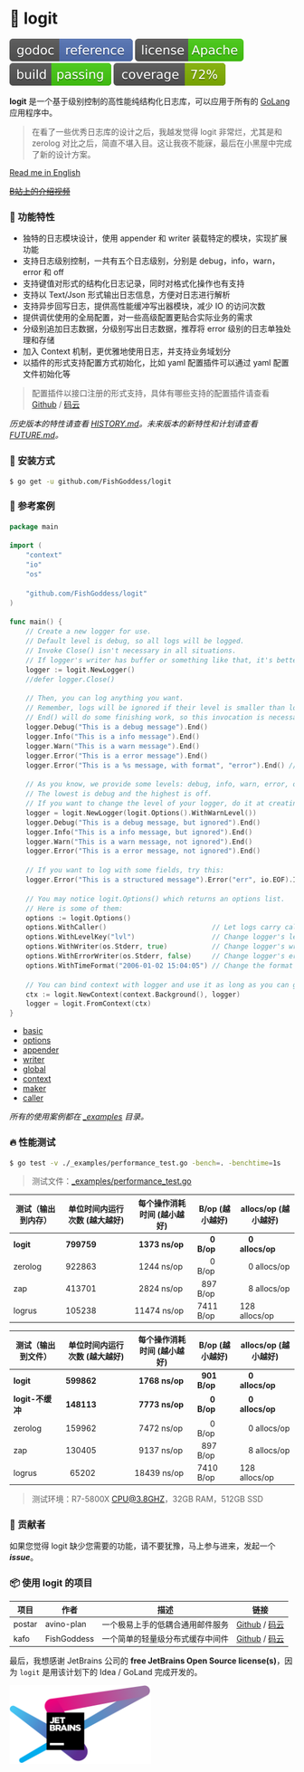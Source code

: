 # 📝 logit

[![Go Doc](_icons/godoc.svg)](https://pkg.go.dev/github.com/FishGoddess/logit)
[![License](_icons/license.svg)](https://www.apache.org/licenses/LICENSE-2.0.html)
[![License](_icons/build.svg)](_icons/build.svg)
[![License](_icons/coverage.svg)](_icons/coverage.svg)

**logit** 是一个基于级别控制的高性能纯结构化日志库，可以应用于所有的 [GoLang](https://golang.org) 应用程序中。

> 在看了一些优秀日志库的设计之后，我越发觉得 logit 非常烂，尤其是和 zerolog 对比之后，简直不堪入目。这让我夜不能寐，最后在小黑屋中完成了新的设计方案。

[Read me in English](./README.en.md)

~~[B站上的介绍视频](https://www.bilibili.com/video/BV14t4y1y7rF)~~

### 🥇 功能特性

* 独特的日志模块设计，使用 appender 和 writer 装载特定的模块，实现扩展功能
* 支持日志级别控制，一共有五个日志级别，分别是 debug，info，warn，error 和 off
* 支持键值对形式的结构化日志记录，同时对格式化操作也有支持
* 支持以 Text/Json 形式输出日志信息，方便对日志进行解析
* 支持异步回写日志，提供高性能缓冲写出器模块，减少 IO 的访问次数
* 提供调优使用的全局配置，对一些高级配置更贴合实际业务的需求
* 分级别追加日志数据，分级别写出日志数据，推荐将 error 级别的日志单独处理和存储
* 加入 Context 机制，更优雅地使用日志，并支持业务域划分
* 以插件的形式支持配置方式初始化，比如 yaml 配置插件可以通过 yaml 配置文件初始化等

> 配置插件以接口注册的形式支持，具体有哪些支持的配置插件请查看 [Github](https://github.com/go-logit) / [码云](https://gitee.com/go-logit)

_历史版本的特性请查看 [HISTORY.md](./HISTORY.md)。未来版本的新特性和计划请查看 [FUTURE.md](./FUTURE.md)。_

### 🚀 安装方式

```bash
$ go get -u github.com/FishGoddess/logit
```

### 📖 参考案例

```go
package main

import (
	"context"
	"io"
	"os"

	"github.com/FishGoddess/logit"
)

func main() {
	// Create a new logger for use.
	// Default level is debug, so all logs will be logged.
	// Invoke Close() isn't necessary in all situations.
	// If logger's writer has buffer or something like that, it's better to invoke Close() for flushing buffer or something else.
	logger := logit.NewLogger()
	//defer logger.Close()

	// Then, you can log anything you want.
	// Remember, logs will be ignored if their level is smaller than logger's level.
	// End() will do some finishing work, so this invocation is necessary.
	logger.Debug("This is a debug message").End()
	logger.Info("This is a info message").End()
	logger.Warn("This is a warn message").End()
	logger.Error("This is a error message").End()
	logger.Error("This is a %s message, with format", "error").End() // Format with params.

	// As you know, we provide some levels: debug, info, warn, error, off.
	// The lowest is debug and the highest is off.
	// If you want to change the level of your logger, do it at creating.
	logger = logit.NewLogger(logit.Options().WithWarnLevel())
	logger.Debug("This is a debug message, but ignored").End()
	logger.Info("This is a info message, but ignored").End()
	logger.Warn("This is a warn message, not ignored").End()
	logger.Error("This is a error message, not ignored").End()

	// If you want to log with some fields, try this:
	logger.Error("This is a structured message").Error("err", io.EOF).Int("trace", 123).End()

	// You may notice logit.Options() which returns an options list.
	// Here is some of them:
	options := logit.Options()
	options.WithCaller()                          // Let logs carry caller information.
	options.WithLevelKey("lvl")                   // Change logger's level key to "lvl".
	options.WithWriter(os.Stderr, true)           // Change logger's writer to os.Stderr with buffer.
	options.WithErrorWriter(os.Stderr, false)     // Change logger's error writer to os.Stderr without buffer.
	options.WithTimeFormat("2006-01-02 15:04:05") // Change the format of time (Only the log's time will apply it).

	// You can bind context with logger and use it as long as you can get the context.
	ctx := logit.NewContext(context.Background(), logger)
	logger = logit.FromContext(ctx)
}
```

* [basic](./_examples/basic.go)
* [options](./_examples/options.go)
* [appender](./_examples/appender.go)
* [writer](./_examples/writer.go)
* [global](./_examples/global.go)
* [context](./_examples/context.go)
* [maker](./_examples/maker.go)
* [caller](./_examples/caller.go)

_所有的使用案例都在 [_examples](./_examples) 目录。_

### 🔥 性能测试

```bash
$ go test -v ./_examples/performance_test.go -bench=. -benchtime=1s
```

> 测试文件：[_examples/performance_test.go](./_examples/performance_test.go)

| 测试（输出到内存） | 单位时间内运行次数 (越大越好) |  每个操作消耗时间 (越小越好) | B/op (越小越好) | allocs/op (越小越好) |
| -----------|--------|-------------|-------------|-------------|
| **logit** | **799759** | **&nbsp; 1373 ns/op** | **&nbsp; &nbsp; &nbsp; 0 B/op** | **&nbsp; &nbsp; 0 allocs/op** |
| zerolog | 922863 | &nbsp; 1244 ns/op | &nbsp; &nbsp; &nbsp; 0 B/op | &nbsp; &nbsp; 0 allocs/op |
| zap | 413701 | &nbsp; 2824 ns/op | &nbsp; 897 B/op | &nbsp; &nbsp; 8 allocs/op |
| logrus | 105238 | 11474 ns/op | 7411 B/op | 128 allocs/op |

| 测试（输出到文件） | 单位时间内运行次数 (越大越好) |  每个操作消耗时间 (越小越好) | B/op (越小越好) | allocs/op (越小越好) |
| -----------|--------|-------------|-------------|-------------|
| **logit** | **599862** | **&nbsp; 1768 ns/op** | **&nbsp; 901 B/op** | **&nbsp; &nbsp; 0 allocs/op** |
| **logit-不缓冲** | **148113** | **&nbsp; 7773 ns/op** | **&nbsp; &nbsp; &nbsp; 0 B/op** | **&nbsp; &nbsp; 0 allocs/op** |
| zerolog | 159962 | &nbsp; 7472 ns/op | &nbsp; &nbsp; &nbsp; 0 B/op | &nbsp; &nbsp; 0 allocs/op |
| zap | 130405 | &nbsp; 9137 ns/op | &nbsp; 897 B/op | &nbsp; &nbsp; 8 allocs/op |
| logrus | &nbsp; 65202 | 18439 ns/op | 7410 B/op | 128 allocs/op |

> 测试环境：R7-5800X CPU@3.8GHZ，32GB RAM，512GB SSD

### 👥 贡献者

如果您觉得 logit 缺少您需要的功能，请不要犹豫，马上参与进来，发起一个 _**issue**_。

### 📦 使用 logit 的项目

| 项目 | 作者 | 描述 | 链接 |
| -----------|--------|-------------| ---------------- |
| postar | avino-plan | 一个极易上手的低耦合通用邮件服务 | [Github](https://github.com/avino-plan/postar) / [码云](https://gitee.com/avino-plan/postar) |
| kafo | FishGoddess | 一个简单的轻量级分布式缓存中间件 | [Github](https://github.com/FishGoddess/kafo) / [码云](https://gitee.com/FishGoddess/kafo) |

最后，我想感谢 JetBrains 公司的 **free JetBrains Open Source license(s)**，因为 `logit` 是用该计划下的 Idea / GoLand 完成开发的。

<a href="https://www.jetbrains.com/?from=logit" target="_blank"><img src="./_icons/jetbrains.png" width="250"/></a>
